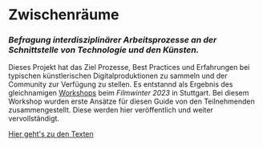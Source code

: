# Zwischenräume

### *Befragung interdisziplinärer Arbeitsprozesse an der Schnittstelle von Technologie und den Künsten.*


Dieses Projekt hat das Ziel Prozesse, Best Practices und Erfahrungen bei typischen künstlerischen Digitalproduktionen zu sammeln und der Community zur Verfügung zu stellen. Es entstannd als Ergebnis des gleichnamigen [Workshops](https://archiv.filmwinter.de/2023/programm/zwischenraeume-befragung-interdisziplinaerer-arbeitsprozesse-der-schnittstelle-von) beim *Filmwinter 2023* in Stuttgart. Bei diesem Workshop wurden erste Ansätze für diesen Guide von den Teilnehmenden zusammengestellt. Diese werden hier veröffentlich und weiter vervollständigt.

[Hier geht's zu den Texten](https://github.com/KaputtVerboten/zwischenraeume/wiki)
